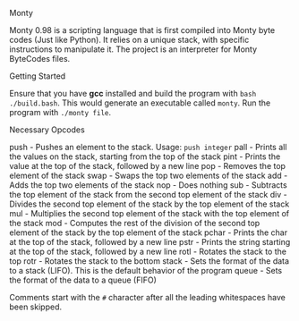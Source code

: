 Monty

Monty 0.98 is a scripting language that is first compiled into Monty byte codes (Just like Python). It relies on a unique stack, with specific instructions to manipulate it. The project is an interpreter for Monty ByteCodes files.

Getting Started

Ensure that you have **gcc** installed and build the program with `bash ./build.bash`. This would generate an executable called `monty`. Run the program with `./monty file`.

Necessary Opcodes

push - Pushes an element to the stack. Usage: `push integer`
pall - Prints all the values on the stack, starting from the top of the stack
pint - Prints the value at the top of the stack, followed by a new line
pop - Removes the top element of the stack
swap - Swaps the top two elements of the stack
add - Adds the top two elements of the stack
nop - Does nothing
sub - Subtracts the top element of the stack from the second top element of the stack
div - Divides the second top element of the stack by the top element of the stack
mul - Multiplies the second top element of the stack with the top element of the stack
mod - Computes the rest of the division of the second top element of the stack by the top element of the stack
pchar - Prints the char at the top of the stack, followed by a new line
pstr - Prints the string starting at the top of the stack, followed by a new line
rotl - Rotates the stack to the top
rotr - Rotates the stack to the bottom
stack - Sets the format of the data to a stack (LIFO). This is the default behavior of the program
queue - Sets the format of the data to a queue (FIFO)

Comments start with the `#` character after all the leading whitespaces have been skipped.